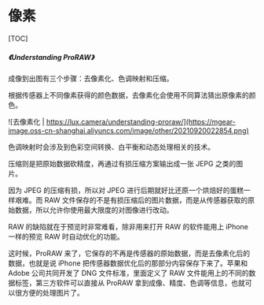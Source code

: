 # 像素

[TOC]

##### <Link type='h5' to='https://mgear-file.oss-cn-shanghai.aliyuncs.com/Understanding%20ProRAW%20%E2%80%93%20Lux.html' source='https://lux.camera/understanding-proraw/' >《Understanding ProRAW》</Link>

成像到出图有三个步骤：去像素化、色调映射和压缩。

根据传感器上不同像素获得的颜色数据，去像素化会使用不同算法猜出原像素的颜色。

![去像素化 | https://lux.camera/understanding-proraw/](https://mgear-image.oss-cn-shanghai.aliyuncs.com/image/other/20210920022854.png)

色调映射时会涉及到色彩空间转换、白平衡和动态处理相关的技术。

压缩则是把原始数据砍精度，再通过有损压缩方案输出成一张 JEPG 之类的图片。

因为 JPEG 的压缩有损，所以对 JPEG 进行后期就好比还原一个烘焙好的蛋糕一样艰难。而 RAW 文件保存的不是有损压缩后的图片数据，而是从传感器获取的原始数据，所以允许你使用最大限度的对图像进行改动。

RAW 的缺陷就在于预览时非常难看，除非用来打开 RAW 的软件能用上 iPhone 一样的预览 RAW 时自动优化的功能。

这时候，ProRAW 来了，它保存的不再是传感器的原始数据，而是去像素化后的数据，也就是说 iPhone 把传感器数据优化后的那部分内容保存下来了。苹果和 Adobe 公司共同开发了 DNG 文件标准，里面定义了 RAW 文件能用上的不同的数据标签，第三方软件可以直接从 ProRAW 拿到成像、精度、色调等信息，也就可以很方便的处理图片了。


